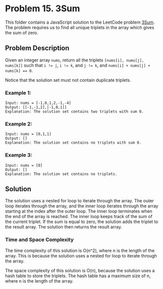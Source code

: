 # Problem 15. 3Sum

This folder contains a JavaScript solution to the LeetCode problem [3Sum](https://leetcode.com/problems/3sum/). The problem requires us to find all unique triplets in the array which gives the sum of zero.

## Problem Description

Given an integer array `nums`, return all the triplets `[nums[i], nums[j], nums[k]]` such that `i != j`, `i != k`, and `j != k`, and `nums[i] + nums[j] + nums[k] == 0`.

Notice that the solution set must not contain duplicate triplets.

### Example 1:

```
Input: nums = [-1,0,1,2,-1,-4]
Output: [[-1,-1,2],[-1,0,1]]
Explanation: The solution set contains two triplets with sum 0.
```

### Example 2:

```
Input: nums = [0,1,1]
Output: []
Explanation: The solution set contains no triplets with sum 0.
```

### Example 3:

```
Input: nums = [0]
Output: []
Explanation: The solution set contains no triplets.
```

## Solution

The solution uses a nested for loop to iterate through the array. The outer loop iterates through the array, and the inner loop iterates through the array starting at the index after the outer loop. The inner loop terminates when the end of the array is reached. The inner loop keeps track of the sum of the current triplet. If the sum is equal to zero, the solution adds the triplet to the result array. The solution then returns the result array.

### Time and Space Complexity

The time complexity of this solution is O(n^2), where n is the length of the array. This is because the solution uses a nested for loop to iterate through the array.

The space complexity of this solution is O(n), because the solution uses a hash table to store the triplets. The hash table has a maximum size of n, where n is the length of the array.
